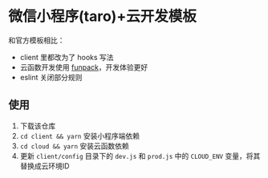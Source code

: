 # 微信小程序(taro)+云开发模板

和官方模板相比：
- client 里都改为了 hooks 写法
- 云函数开发使用 [funpack](https://github.com/XHMM/funpack)，开发体验更好
- eslint 关闭部分规则

## 使用
1. 下载该仓库
2. `cd client && yarn` 安装小程序端依赖
3. `cd cloud && yarn` 安装云函数依赖
4. 更新 `client/config` 目录下的 `dev.js` 和 `prod.js` 中的 `CLOUD_ENV` 变量，将其替换成云环境ID
